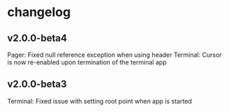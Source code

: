 # changelog

## v2.0.0-beta4
Pager: Fixed null reference exception when using header
Terminal: Cursor is now re-enabled upon termination of the terminal app

## v2.0.0-beta3
Terminal: Fixed issue with setting root point when app is started